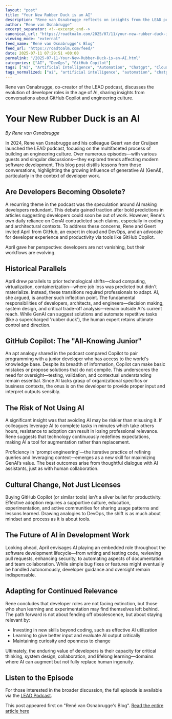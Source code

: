 ```yaml
---
layout: "post"
title: "Your New Rubber Duck is an AI"
description: "Rene van Osnabrugge reflects on insights from the LEAD podcast, sharing discussions about generative AI, its impact on developers and engineering culture, and the role of tools like GitHub Copilot. The post argues that AI augments—rather than replaces—developers, emphasizing the need to adapt, experiment, and learn new skills."
author: "Rene van Osnabrugge"
excerpt_separator: <!--excerpt_end-->
canonical_url: "https://roadtoalm.com/2025/07/11/your-new-rubber-duck-is-an-ai/"
viewing_mode: "external"
feed_name: "René van Osnabrugge's Blog"
feed_url: "https://roadtoalm.com/feed/"
date: 2025-07-11 07:29:51 +00:00
permalink: "/2025-07-11-Your-New-Rubber-Duck-is-an-AI.html"
categories: ["AI", "DevOps", "GitHub Copilot"]
tags: ["AI", "Artificial Intelligence", "Automation", "Chatgpt", "Cloud", "Code Review", "Collaboration", "Copilot", "Developer Experience", "Developer Productivity", "DevOps", "Engineering Culture", "Genai", "GitHub Copilot", "Lead Podcast", "Pair Programming", "Posts", "Prompting", "Team Adoption", "Technology"]
tags_normalized: ["ai", "artificial intelligence", "automation", "chatgpt", "cloud", "code review", "collaboration", "copilot", "developer experience", "developer productivity", "devops", "engineering culture", "genai", "github copilot", "lead podcast", "pair programming", "posts", "prompting", "team adoption", "technology"]
---
```


Rene van Osnabrugge, co-creator of the LEAD podcast, discusses the evolution of developer roles in the age of AI, sharing insights from conversations about GitHub Copilot and engineering culture.<!--excerpt_end-->

# Your New Rubber Duck is an AI

*By Rene van Osnabrugge*

In 2024, Rene van Osnabrugge and his colleague Geert van der Cruijsen launched the LEAD podcast, focusing on the multifaceted process of building an engineering culture. Over numerous episodes—with various guests and singular discussions—they explored trends affecting modern software development. This blog post distills lessons from those conversations, highlighting the growing influence of generative AI (GenAI), particularly in the context of developer work.

## Are Developers Becoming Obsolete?

A recurring theme in the podcast was the speculation around AI making developers redundant. This debate gained traction after bold predictions in articles suggesting developers could soon be out of work. However, Rene's own daily reliance on GenAI contradicted such claims, especially in coding and architectural contexts. To address these concerns, Rene and Geert invited April from GitHub, an expert in cloud and DevOps, and an advocate for developer experience and productivity via tools like GitHub Copilot.

April gave her perspective: developers are not vanishing, but their workflows are evolving.

## Historical Parallels

April drew parallels to prior technological shifts—cloud computing, virtualization, containerization—where job loss was predicted but didn't materialize. Instead, these transitions required professionals to adapt. AI, she argued, is another such inflection point. The fundamental responsibilities of developers, architects, and engineers—decision making, system design, and critical trade-off analysis—remain outside AI's current reach. While GenAI can suggest solutions and automate repetitive tasks (like a supercharged 'rubber duck'), the human expert retains ultimate control and direction.

## GitHub Copilot: The "All-Knowing Junior"

An apt analogy shared in the podcast compared Copilot to pair programming with a junior developer who has access to the world's knowledge base. Despite its breadth of information, Copilot can make basic mistakes or propose solutions that do not compile. This underscores the need for oversight—testing, validation, and contextual understanding remain essential. Since AI lacks grasp of organizational specifics or business contexts, the onus is on the developer to provide proper input and interpret outputs sensibly.

## The Risk of Not Using AI

A significant insight was that avoiding AI may be riskier than misusing it. If colleagues leverage AI to complete tasks in minutes which take others hours, resistance to adoption can result in losing professional relevance. Rene suggests that technology continuously redefines expectations, making AI a tool for augmentation rather than replacement.

Proficiency in 'prompt engineering'—the iterative practice of refining queries and leveraging context—emerges as a new skill for maximizing GenAI’s value. The best outcomes arise from thoughtful dialogue with AI assistants, just as with human collaboration.

## Cultural Change, Not Just Licenses

Buying GitHub Copilot (or similar tools) isn't a silver bullet for productivity. Effective adoption requires a supportive culture, education, experimentation, and active communities for sharing usage patterns and lessons learned. Drawing analogies to DevOps, the shift is as much about mindset and process as it is about tools.

## The Future of AI in Development Work

Looking ahead, April envisages AI playing an embedded role throughout the software development lifecycle—from writing and testing code, reviewing pull requests, enhancing security, to automating aspects of documentation and team collaboration. While simple bug fixes or features might eventually be handled autonomously, developer guidance and oversight remain indispensable.

## Adapting for Continued Relevance

Rene concludes that developer roles are not facing extinction, but those who shun learning and experimentation may find themselves left behind. The path forward is not about fending off obsolescence, but about staying relevant by:

- Investing in new skills beyond coding, such as effective AI utilization
- Learning to give better input and evaluate AI output critically
- Maintaining curiosity and openness to change

Ultimately, the enduring value of developers is their capacity for critical thinking, system design, collaboration, and lifelong learning—domains where AI can augment but not fully replace human ingenuity.

## Listen to the Episode

For those interested in the broader discussion, the full episode is available via the [LEAD Podcast](https://roadtoalm.com/category/lead-podcast/).

This post appeared first on "René van Osnabrugge's Blog". [Read the entire article here](https://roadtoalm.com/2025/07/11/your-new-rubber-duck-is-an-ai/)
